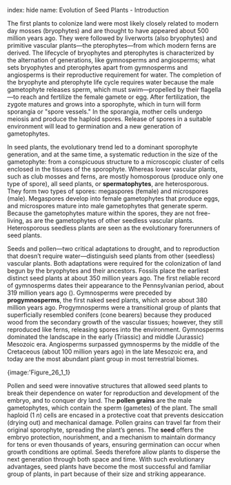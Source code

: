 index: hide
name: Evolution of Seed Plants - Introduction

The first plants to colonize land were most likely closely related to modern day mosses (bryophytes) and are thought to have appeared about 500 million years ago. They were followed by liverworts (also bryophytes) and primitive vascular plants—the pterophytes—from which modern ferns are derived. The lifecycle of bryophytes and pterophytes is characterized by the alternation of generations, like gymnosperms and angiosperms; what sets bryophytes and pterophytes apart from gymnosperms and angiosperms is their reproductive requirement for water. The completion of the bryophyte and pterophyte life cycle requires water because the male gametophyte releases sperm, which must swim—propelled by their flagella—to reach and fertilize the female gamete or egg. After fertilization, the zygote matures and grows into a sporophyte, which in turn will form sporangia or "spore vessels." In the sporangia, mother cells undergo meiosis and produce the haploid spores. Release of spores in a suitable environment will lead to germination and a new generation of gametophytes.

In seed plants, the evolutionary trend led to a dominant sporophyte generation, and at the same time, a systematic reduction in the size of the gametophyte: from a conspicuous structure to a microscopic cluster of cells enclosed in the tissues of the sporophyte. Whereas lower vascular plants, such as club mosses and ferns, are mostly homosporous (produce only one type of spore), all seed plants, or  **spermatophytes**, are heterosporous. They form two types of spores: megaspores (female) and microspores (male). Megaspores develop into female gametophytes that produce eggs, and microspores mature into male gametophytes that generate sperm. Because the gametophytes mature within the spores, they are not free-living, as are the gametophytes of other seedless vascular plants. Heterosporous seedless plants are seen as the evolutionary forerunners of seed plants.

Seeds and pollen—two critical adaptations to drought, and to reproduction that doesn’t require water—distinguish seed plants from other (seedless) vascular plants. Both adaptations were required for the colonization of land begun by the bryophytes and their ancestors. Fossils place the earliest distinct seed plants at about 350 million years ago. The first reliable record of gymnosperms dates their appearance to the Pennsylvanian period, about 319 million years ago (). Gymnosperms were preceded by  **progymnosperms**, the first naked seed plants, which arose about 380 million years ago. Progymnosperms were a transitional group of plants that superficially resembled conifers (cone bearers) because they produced wood from the secondary growth of the vascular tissues; however, they still reproduced like ferns, releasing spores into the environment. Gymnosperms dominated the landscape in the early (Triassic) and middle (Jurassic) Mesozoic era. Angiosperms surpassed gymnosperms by the middle of the Cretaceous (about 100 million years ago) in the late Mesozoic era, and today are the most abundant plant group in most terrestrial biomes.


{image:'Figure_26_1_1}
        

Pollen and seed were innovative structures that allowed seed plants to break their dependence on water for reproduction and development of the embryo, and to conquer dry land. The  **pollen grains** are the male gametophytes, which contain the sperm (gametes) of the plant. The small haploid (1 *n*) cells are encased in a protective coat that prevents desiccation (drying out) and mechanical damage. Pollen grains can travel far from their original sporophyte, spreading the plant’s genes. The  **seed** offers the embryo protection, nourishment, and a mechanism to maintain dormancy for tens or even thousands of years, ensuring germination can occur when growth conditions are optimal. Seeds therefore allow plants to disperse the next generation through both space and time. With such evolutionary advantages, seed plants have become the most successful and familiar group of plants, in part because of their size and striking appearance.

